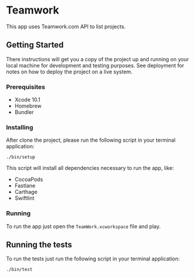 # Teamwork
This app uses Teamwork.com API to list projects.

## Getting Started
There instructions will get you a copy of the project up and running on your local machine for development and testing purposes. See deployment for notes on how to deploy the project on a live system.

### Prerequisites
* Xcode 10.1
* Homebrew
* Bundler

### Installing
After clone the project, please run the following script in your terminal application:

`./bin/setup`

This script will install all dependencies necessary to run the app, like:
* CocoaPods
* Fastlane
* Carthage
* Swiftlint

### Running
To run the app just open the `TeamWork.xcworkspace` file and play.

## Running the tests
To run the tests just run the following script in your terminal application:

`./bin/test`
